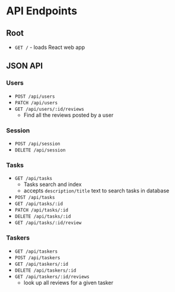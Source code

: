 # API Endpoints

## Root

- `GET /` - loads React web app

## JSON API

### Users

- `POST /api/users`
- `PATCH /api/users`
- `GET /api/users/:id/reviews`
  - Find all the reviews posted by a user

### Session

- `POST /api/session`
- `DELETE /api/session`

### Tasks

- `GET /api/tasks`
  - Tasks search and index
  - accepts `description/title` text to search tasks in database
- `POST /api/tasks`
- `GET /api/tasks/:id`
- `PATCH /api/tasks/:id`
- `DELETE /api/tasks/:id`
- `GET /api/tasks/:id/review`

### Taskers

- `GET /api/taskers`
- `POST /api/taskers`
- `GET /api/taskers/:id`
- `DELETE /api/taskers/:id`
- `GET /api/taskers/:id/reviews`
  - look up all reviews for a given tasker

